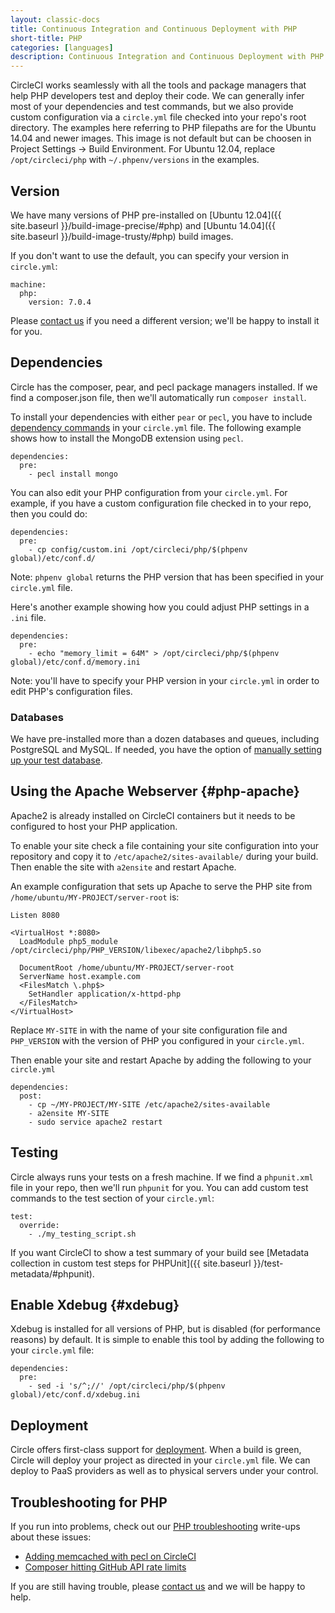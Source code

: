 ```yaml
---
layout: classic-docs
title: Continuous Integration and Continuous Deployment with PHP
short-title: PHP
categories: [languages]
description: Continuous Integration and Continuous Deployment with PHP
---
```


CircleCI works seamlessly with all the tools and package managers that 
help PHP developers test and deploy their code. We can generally infer
most of your dependencies and test commands, but we also provide custom
configuration via a `circle.yml` file checked into your repo's root directory. 
The examples here referring to PHP filepaths are for the Ubuntu 14.04 and newer 
images. This image is not default but can be choosen in Project Settings -> 
Build Environment. For Ubuntu 12.04, replace `/opt/circleci/php` with 
`~/.phpenv/versions` in the examples.

## Version

We have many versions of PHP pre-installed on [Ubuntu 12.04]({{ site.baseurl }}/build-image-precise/#php) and [Ubuntu 14.04]({{ site.baseurl }}/build-image-trusty/#php) build images.

If you don't want to use the default, you can specify your version in `circle.yml`:

```
machine:
  php:
    version: 7.0.4
```

Please [contact us](mailto:support@circleci.com)
if you need a different version; we'll be happy to install it for you.

## Dependencies

Circle has the composer, pear, and pecl package managers installed.
If we find a composer.json file, then we'll automatically run `composer install`.

To install your dependencies with either `pear` or `pecl`,
you have to include [dependency commands]({{site.baseurl}}/configuration/#dependencies)
in your `circle.yml` file.
The following example shows how to install the MongoDB extension using `pecl`.

```
dependencies:
  pre:
    - pecl install mongo
```

You can also edit your PHP configuration from your `circle.yml`. For example, if you have a custom configuration file checked in to your repo, then you could do:

```
dependencies:
  pre:
    - cp config/custom.ini /opt/circleci/php/$(phpenv global)/etc/conf.d/
```

<span class='label label-info'>Note:</span>
`phpenv global` returns the PHP version that has been
specified in your `circle.yml` file.

Here's another example showing how you could adjust PHP settings in
a `.ini` file.

```
dependencies:
  pre:
    - echo "memory_limit = 64M" > /opt/circleci/php/$(phpenv global)/etc/conf.d/memory.ini
```

<span class='label label-info'>Note:</span>
you'll have to specify your PHP version in your `circle.yml` in order to edit PHP's configuration files.

### Databases

We have pre-installed more than a dozen databases and queues,
including PostgreSQL and MySQL. If needed, you have the option of
[manually setting up your test database]({{site.baseurl}}/manually/#dependencies).

## Using the Apache Webserver {#php-apache}

Apache2 is already installed on CircleCI containers but it needs to be
configured to host your PHP application.

To enable your site check a file containing your site configuration into your
repository and copy it to `/etc/apache2/sites-available/` during
your build.
Then enable the site with `a2ensite` and restart Apache.

An example configuration that sets up Apache to serve the PHP site from
`/home/ubuntu/MY-PROJECT/server-root` is:

```
Listen 8080

<VirtualHost *:8080>
  LoadModule php5_module /opt/circleci/php/PHP_VERSION/libexec/apache2/libphp5.so

  DocumentRoot /home/ubuntu/MY-PROJECT/server-root
  ServerName host.example.com
  <FilesMatch \.php$>
    SetHandler application/x-httpd-php
  </FilesMatch>
</VirtualHost>
```

Replace `MY-SITE` in with the name of your site configuration
file and `PHP_VERSION` with the version of PHP you configured
in your `circle.yml`.

Then enable your site and restart Apache by adding the following to your `circle.yml`

```
dependencies:
  post:
    - cp ~/MY-PROJECT/MY-SITE /etc/apache2/sites-available
    - a2ensite MY-SITE
    - sudo service apache2 restart
```

## Testing

Circle always runs your tests on a fresh machine. If we find a `phpunit.xml` file in your repo, then we'll run `phpunit` for you. You can add custom test commands to the test section of your `circle.yml`:

```
test:
  override:
    - ./my_testing_script.sh
```

If you want CircleCI to show a test summary of your build see
[Metadata collection in custom test steps for PHPUnit]({{ site.baseurl }}/test-metadata/#phpunit).

## Enable Xdebug {#xdebug}

Xdebug is installed for all versions of PHP, but is disabled (for performance reasons) by
default. It is simple to enable this tool by adding the following to your
`circle.yml` file:

```
dependencies:
  pre:
    - sed -i 's/^;//' /opt/circleci/php/$(phpenv global)/etc/conf.d/xdebug.ini
```

## Deployment

Circle offers first-class support for [deployment]({{site.baseurl}}/configuration/#deployment).
When a build is green, Circle will deploy your project as directed
in your `circle.yml` file. We can deploy to PaaS providers as well as to
physical servers under your control.

## Troubleshooting for PHP

If you run into problems, check out our [PHP troubleshooting]({{site.baseurl}}/troubleshooting-php/)
write-ups about these issues:

*   [Adding memcached with pecl on CircleCI]({{site.baseurl}}/php-memcached-compile-error/)
*   [Composer hitting GitHub API rate limits]({{site.baseurl}}/composer-api-rate-limit/)

If you are still having trouble, please
[contact us](mailto:support@circleci.com)
and we will be happy to help.
